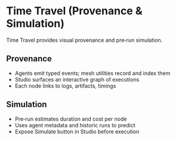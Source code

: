 # Time Travel (Provenance & Simulation)

Time Travel provides visual provenance and pre‑run simulation.

## Provenance

- Agents emit typed events; mesh utilities record and index them
- Studio surfaces an interactive graph of executions
- Each node links to logs, artifacts, timings

## Simulation

- Pre‑run estimates duration and cost per node
- Uses agent metadata and historic runs to predict
- Expose Simulate button in Studio before execution
